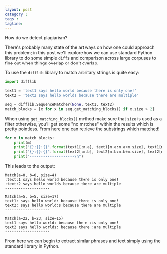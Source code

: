 ```yaml
---
layout: post
category : 
tags : 
tagline: 
---
```


How do we detect plagiarism?

There's probably many state of the art ways on how one could approach this problem; in this post we'll explore how we can use standard Python library to do some simple `diff`s and comparison across large corpuses to fine out when things overlap or don't overlap.

To use the `difflib` library to match arbritary strings is quite easy:

```py
import difflib

text1 = 'text1 says hello world because there is only one!'
text2 = 'text2 says hello worlds because there are multiple'

seq = difflib.SequenceMatcher(None, text1, text2)
match_blocks = [x for x in seq.get_matching_blocks() if x.size > 2]
```

When using `get_matching_blocks()` method make sure that `size` is used as a filter otherwise, you'll get some "no matches" within the results which is pretty pointless. From here one can retrieve the substrings which matched!

```py
for m in match_blocks:
    print(m)
    print("{}:{}:{}".format(text1[:m.a], text1[m.a:m.a+m.size], text1[m.a+m.size:]))
    print("{}:{}:{}".format(text2[:m.b], text2[m.b:m.b+m.size], text2[m.b+m.size:]))
    print("--------------------\n")
```

This leads to the output:

```
Match(a=0, b=0, size=4)
:text:1 says hello world because there is only one!
:text:2 says hello worlds because there are multiple
--------------------

Match(a=5, b=5, size=17)
text1: says hello world: because there is only one!
text2: says hello world:s because there are multiple
--------------------

Match(a=22, b=23, size=15)
text1 says hello world: because there :is only one!
text2 says hello worlds: because there :are multiple
--------------------
```

From here we can begin to extract similar phrases and text simply using the standard library in Python.

